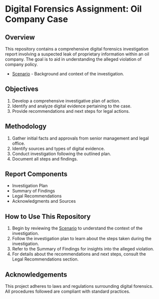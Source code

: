 # Digital Forensics Assignment: Oil Company Case

## Overview

This repository contains a comprehensive digital forensics investigation report involving a suspected leak of proprietary information within an oil company. The goal is to aid in understanding the alleged violation of company policy.

- [Scenario](Scenario.md) - Background and context of the investigation.

## Objectives

1. Develop a comprehensive investigative plan of action.
2. Identify and analyze digital evidence pertaining to the case.
3. Provide recommendations and next steps for legal actions.

## Methodology

1. Gather initial facts and approvals from senior management and legal office.
2. Identify sources and types of digital evidence.
3. Conduct investigation following the outlined plan.
4. Document all steps and findings.

## Report Components

- Investigation Plan
- Summary of Findings
- Legal Recommendations
- Acknowledgments and Sources

## How to Use This Repository

1. Begin by reviewing the [Scenario](Scenario.md) to understand the context of the investigation.
2. Follow the investigation plan to learn about the steps taken during the investigation.
3. Refer to the Summary of Findings for insights into the alleged violation.
4. For details about the recommendations and next steps, consult the Legal Recommendations section.

## Acknowledgements

This project adheres to laws and regulations surrounding digital forensics. All procedures followed are compliant with standard practices.

